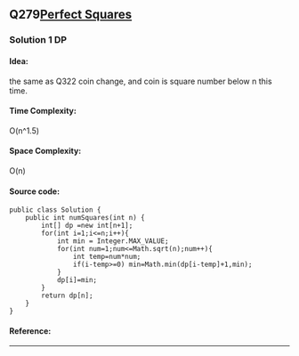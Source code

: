 ## Q279[Perfect Squares](https://leetcode.com/problems/perfect-squares/) 

### Solution 1  DP
#### Idea: 
the same as Q322 coin change, and coin is square number below n this time.
#### Time Complexity:
O(n^1.5)
#### Space Complexity:
O(n)
#### Source code:
```
public class Solution {
    public int numSquares(int n) {
        int[] dp =new int[n+1];
        for(int i=1;i<=n;i++){
            int min = Integer.MAX_VALUE;
            for(int num=1;num<=Math.sqrt(n);num++){
                int temp=num*num;
                if(i-temp>=0) min=Math.min(dp[i-temp]+1,min);
            }
            dp[i]=min;
        }
        return dp[n];
    }
}

```
#### Reference:

---

